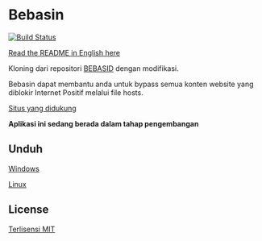 # Bebasin

[![Build Status](https://dev.azure.com/andraantariksa/Bebasin/_apis/build/status/andraantariksa.bebasin?branchName=master)](https://dev.azure.com/andraantariksa/Bebasin/_build/latest?definitionId=4&branchName=master)

[Read the README in English here](README.en.md)

Kloning dari repositori [BEBASID](https://github.com/gvoze32/bebasid) dengan modifikasi.

Bebasin dapat membantu anda untuk bypass semua konten website yang diblokir Internet Positif melalui file hosts.

[Situs yang didukung](SITES.md)

**Aplikasi ini sedang berada dalam tahap pengembangan**

## Unduh

[Windows]()

[Linux]()

## License

[Terlisensi MIT](LICENSE)